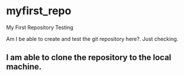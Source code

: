# myfirst_repo
My First Repository Testing

Am I be able to create and test the git repository here?. Just checking.


## I am able to clone the repository to the local machine.